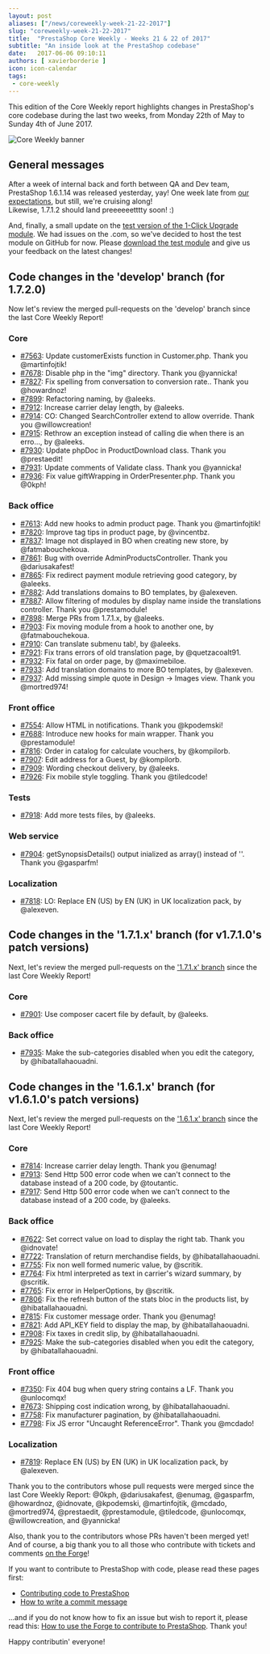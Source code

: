 ```yaml
---
layout: post
aliases: ["/news/coreweekly-week-21-22-2017"]
slug: "coreweekly-week-21-22-2017"
title:  "PrestaShop Core Weekly - Weeks 21 & 22 of 2017"
subtitle: "An inside look at the PrestaShop codebase"
date:   2017-06-06 09:10:11
authors: [ xavierborderie ]
icon: icon-calendar
tags:
 - core-weekly
---
```


This edition of the Core Weekly report highlights changes in PrestaShop's core codebase during the last two weeks, from Monday 22th of May to Sunday 4th of June 2017.

![Core Weekly banner](/assets/images/2017/04/core_weekly_banner.jpg)


## General messages

After a week of internal back and forth between QA and Dev team, PrestaShop 1.6.1.14 was released yesterday, yay! One week late from [our expectations](http://build.prestashop.com/howtos/misc/2017-release-schedule/), but still, we're cruising along!<br/>
Likewise, 1.7.1.2 should land preeeeeetttty soon! :)<br/>

And, finally, a small update on the [test version of the 1-Click Upgrade module](http://build.prestashop.com/news/updated-1-click-upgrade-module/). We had issues on the .com, so we've decided to host the test module on GitHub for now. Please [download the test module](https://github.com/PrestaShop/autoupgrade/releases/download/16-to-17-beta-1/autoupgrade.zip) and give us your feedback on the latest changes!


## Code changes in the 'develop' branch (for 1.7.2.0)

Now let's review the merged pull-requests on the 'develop' branch since the last Core Weekly Report!

### Core

* [#7563](https://github.com/PrestaShop/PrestaShop/pull/7563): Update customerExists function in Customer.php. Thank you @martinfojtik!
* [#7678](https://github.com/PrestaShop/PrestaShop/pull/7678): Disable php in the "img" directory. Thank you @yannicka!
* [#7827](https://github.com/PrestaShop/PrestaShop/pull/7827): Fix spelling from conversation to conversion rate.. Thank you @howardnoz!
* [#7899](https://github.com/PrestaShop/PrestaShop/pull/7899): Refactoring naming, by @aleeks.
* [#7912](https://github.com/PrestaShop/PrestaShop/pull/7912): Increase carrier delay length, by @aleeks.
* [#7914](https://github.com/PrestaShop/PrestaShop/pull/7914): CO: Changed SearchController extend to allow override. Thank you @willowcreation!
* [#7915](https://github.com/PrestaShop/PrestaShop/pull/7915): Rethrow an exception instead of calling die when there is an erro…, by @aleeks.
* [#7930](https://github.com/PrestaShop/PrestaShop/pull/7930): Update phpDoc in ProductDownload class. Thank you @prestaedit!
* [#7931](https://github.com/PrestaShop/PrestaShop/pull/7931): Update comments of Validate class. Thank you @yannicka!
* [#7936](https://github.com/PrestaShop/PrestaShop/pull/7936): Fix value giftWrapping in OrderPresenter.php. Thank you @0kph!


### Back office

* [#7613](https://github.com/PrestaShop/PrestaShop/pull/7613): Add new hooks to admin product page. Thank you @martinfojtik!
* [#7820](https://github.com/PrestaShop/PrestaShop/pull/7820): Improve tag tips in product page, by @vincentbz.
* [#7837](https://github.com/PrestaShop/PrestaShop/pull/7837): Image not displayed in BO when creating new store, by @fatmabouchekoua.
* [#7861](https://github.com/PrestaShop/PrestaShop/pull/7861): Bug with override AdminProductsController. Thank you @dariusakafest!
* [#7865](https://github.com/PrestaShop/PrestaShop/pull/7865): Fix redirect payment module retrieving good category, by @aleeks.
* [#7882](https://github.com/PrestaShop/PrestaShop/pull/7882): Add translations domains to BO templates, by @alexeven.
* [#7887](https://github.com/PrestaShop/PrestaShop/pull/7887): Allow filtering of modules by display name inside the translations controller. Thank you @prestamodule!
* [#7898](https://github.com/PrestaShop/PrestaShop/pull/7898): Merge PRs from 1.7.1.x, by @aleeks.
* [#7903](https://github.com/PrestaShop/PrestaShop/pull/7903): Fix moving module from a hook to another one, by @fatmabouchekoua.
* [#7910](https://github.com/PrestaShop/PrestaShop/pull/7910): Can translate submenu tab!, by @aleeks.
* [#7921](https://github.com/PrestaShop/PrestaShop/pull/7921): Fix trans errors of old translation page, by @quetzacoalt91.
* [#7932](https://github.com/PrestaShop/PrestaShop/pull/7932): Fix fatal on order page, by @maximebiloe.
* [#7933](https://github.com/PrestaShop/PrestaShop/pull/7933): Add translation domains to more BO templates, by @alexeven.
* [#7937](https://github.com/PrestaShop/PrestaShop/pull/7937): Add missing simple quote in Design -> Images view. Thank you @mortred974!


### Front office

* [#7554](https://github.com/PrestaShop/PrestaShop/pull/7554): Allow HTML in notifications. Thank you @kpodemski!
* [#7688](https://github.com/PrestaShop/PrestaShop/pull/7688): Introduce new hooks for main wrapper. Thank you @prestamodule!
* [#7816](https://github.com/PrestaShop/PrestaShop/pull/7816): Order in catalog for calculate vouchers, by @kompilorb.
* [#7907](https://github.com/PrestaShop/PrestaShop/pull/7907): Edit address for a Guest, by @kompilorb.
* [#7909](https://github.com/PrestaShop/PrestaShop/pull/7909): Wording checkout delivery, by @aleeks.
* [#7926](https://github.com/PrestaShop/PrestaShop/pull/7926): Fix mobile style toggling. Thank you @tiledcode!


### Tests

* [#7918](https://github.com/PrestaShop/PrestaShop/pull/7918): Add more tests files, by @aleeks.


### Web service

* [#7904](https://github.com/PrestaShop/PrestaShop/pull/7904): getSynopsisDetails() output inialized as array() instead of ''. Thank you @gasparfm!


### Localization

* [#7818](https://github.com/PrestaShop/PrestaShop/pull/7818): LO: Replace EN (US) by EN (UK) in UK localization pack, by @alexeven.



## Code changes in the '1.7.1.x' branch (for v1.7.1.0's patch versions) 

Next, let's review the merged pull-requests on the ['1.7.1.x' branch](https://github.com/PrestaShop/PrestaShop/tree/1.7.1.x) since the last Core Weekly Report!

### Core

* [#7901](https://github.com/PrestaShop/PrestaShop/pull/7901): Use composer cacert file by default, by @aleeks.


### Back office

* [#7935](https://github.com/PrestaShop/PrestaShop/pull/7935): Make the sub-categories disabled when you edit the category, by @hibatallahaouadni.


## Code changes in the '1.6.1.x' branch (for v1.6.1.0's patch versions) 

Next, let's review the merged pull-requests on the ['1.6.1.x' branch](https://github.com/PrestaShop/PrestaShop/tree/1.6.1.x) since the last Core Weekly Report!

### Core

* [#7814](https://github.com/PrestaShop/PrestaShop/pull/7814): Increase carrier delay length. Thank you @enumag!
* [#7913](https://github.com/PrestaShop/PrestaShop/pull/7913): Send Http 500 error code when we can't connect to the database instead of a 200 code, by @toutantic.
* [#7917](https://github.com/PrestaShop/PrestaShop/pull/7917): Send Http 500 error code when we can't connect to the database instead of a 200 code, by @aleeks.


### Back office

* [#7622](https://github.com/PrestaShop/PrestaShop/pull/7622): Set correct value on load to display the right tab. Thank you @idnovate!
* [#7722](https://github.com/PrestaShop/PrestaShop/pull/7722): Translation of return merchandise fields, by @hibatallahaouadni.
* [#7755](https://github.com/PrestaShop/PrestaShop/pull/7755): Fix non well formed numeric value, by @scritik.
* [#7764](https://github.com/PrestaShop/PrestaShop/pull/7764): Fix html interpreted as text in carrier's wizard summary, by @scritik.
* [#7765](https://github.com/PrestaShop/PrestaShop/pull/7765): Fix error in HelperOptions, by @scritik.
* [#7806](https://github.com/PrestaShop/PrestaShop/pull/7806): Fix the refresh button of the stats bloc in the products list, by @hibatallahaouadni.
* [#7815](https://github.com/PrestaShop/PrestaShop/pull/7815): Fix customer message order. Thank you @enumag!
* [#7821](https://github.com/PrestaShop/PrestaShop/pull/7821): Add API_KEY field to display the map, by @hibatallahaouadni.
* [#7908](https://github.com/PrestaShop/PrestaShop/pull/7908): Fix taxes in credit slip, by @hibatallahaouadni.
* [#7925](https://github.com/PrestaShop/PrestaShop/pull/7925): Make the sub-categories disabled when you edit the category, by @hibatallahaouadni.


### Front office

* [#7350](https://github.com/PrestaShop/PrestaShop/pull/7350): Fix 404 bug when query string contains a LF. Thank you @unlocomqx!
* [#7673](https://github.com/PrestaShop/PrestaShop/pull/7673): Shipping cost indication wrong, by @hibatallahaouadni.
* [#7758](https://github.com/PrestaShop/PrestaShop/pull/7758): Fix manufacturer pagination, by @hibatallahaouadni.
* [#7798](https://github.com/PrestaShop/PrestaShop/pull/7798): Fix JS error "Uncaught ReferenceError". Thank you @mcdado!


### Localization

* [#7819](https://github.com/PrestaShop/PrestaShop/pull/7819): Replace EN (US) by EN (UK) in UK localization pack, by @alexeven.


Thank you to the contributors whose pull requests were merged since the last Core Weekly Report: @0kph, @dariusakafest, @enumag, @gasparfm, @howardnoz, @idnovate, @kpodemski, @martinfojtik, @mcdado, @mortred974, @prestaedit, @prestamodule, @tiledcode, @unlocomqx, @willowcreation, and @yannicka!

Also, thank you to the contributors whose PRs haven't been merged yet! And of course, a big thank you to all those who contribute with tickets and comments [on the Forge](http://forge.prestashop.com/)!

If you want to contribute to PrestaShop with code, please read these pages first:

 * [Contributing code to PrestaShop](http://doc.prestashop.com/display/PS16/Contributing+code+to+PrestaShop)
 * [How to write a commit message](http://doc.prestashop.com/display/PS16/How+to+write+a+commit+message)

...and if you do not know how to fix an issue but wish to report it, please read this: [How to use the Forge to contribute to PrestaShop](http://doc.prestashop.com/display/PS16/How+to+use+the+Forge+to+contribute+to+PrestaShop). Thank you!

Happy contributin' everyone!
